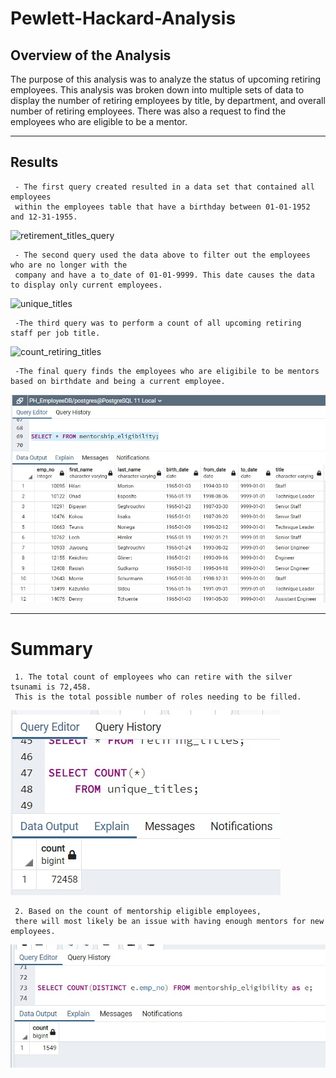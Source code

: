 # Pewlett-Hackard-Analysis


## **Overview of the Analysis**
The purpose of this analysis was to analyze the status of upcoming retiring employees. This analysis was broken down into multiple sets of data to display the number of retiring employees by title, by department, and overall number of retiring employees. There was also a request to find the employees who are eligible to be a mentor.

---

## **Results**
     - The first query created resulted in a data set that contained all employees 
     within the employees table that have a birthday between 01-01-1952 and 12-31-1955. 
 ![retirement_titles_query](https://user-images.githubusercontent.com/101747213/169952300-e6e5683c-aee4-4323-afb9-9f8347b9c6d7.jpg)


     - The second query used the data above to filter out the employees who are no longer with the 
     company and have a to_date of 01-01-9999. This date causes the data to display only current employees.
 ![unique_titles](https://user-images.githubusercontent.com/101747213/169952406-4eb199ea-a082-429f-8431-840730eba1a7.jpg)

     -The third query was to perform a count of all upcoming retiring staff per job title.
![count_retiring_titles](https://user-images.githubusercontent.com/101747213/169952432-29154fe8-2c39-43ef-8b78-dfda44655d05.jpg)

     -The final query finds the employees who are eligibile to be mentors based on birthdate and being a current employee.
  ![alt text](mentorship_eligibility.jpg)

---

# Summary


     1. The total count of employees who can retire with the silver tsunami is 72,458. 
     This is the total possible number of roles needing to be filled.
   ![alt text](total_count.jpg)

     2. Based on the count of mentorship eligible employees, 
     there will most likely be an issue with having enough mentors for new employees.
   ![alt text](mentorship_eligibility_count.jpg)
